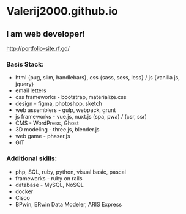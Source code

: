 # Valerij2000.github.io

## I am web developer!

http://portfolio-site.rf.gd/

### Basis Stack: 

- html {pug, slim, handlebars}, css {sass, scss, less} / js {vanilla js, jquery}
- email letters
- css frameworks - bootstrap, materialize.css
- design - figma, photoshop, sketch
- web assemblers - gulp, webpack, grunt
- js frameworks - vue.js, nuxt.js (spa, pwa) / (csr, ssr)
- CMS - WordPress, Ghost
- 3D modeling - three.js, blender.js
- web game - phaser.js
- GIT

### Additional skills:

- php, SQL, ruby, python, visual basic, pascal
- frameworks - ruby on rails
- database - MySQL, NoSQL
- docker
- Cisco
- BPwin, ERwin Data Modeler, ARIS Express
